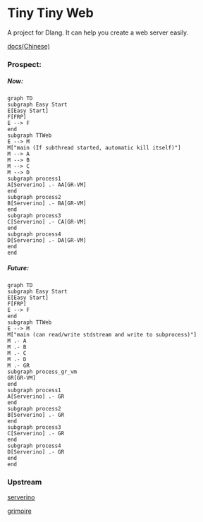 # Tiny Tiny Web
A project for Dlang. It can help you create a web server easily.

[docs(Chinese)](https://duoduo70.github.io/Tiny-Tiny-Web/)


### Prospect:

##### Now:

```mermaid
graph TD
subgraph Easy Start
E[Easy Start]
F[FRP]
E --> F
end
subgraph TTWeb
E --> M
M["main (If subthread started, automatic kill itself)"]
M --> A
M --> B
M --> C
M --> D
subgraph process1
A[Serverino] .- AA[GR-VM]
end
subgraph process2
B[Serverino] .- BA[GR-VM]
end
subgraph process3
C[Serverino] .- CA[GR-VM]
end
subgraph process4
D[Serverino] .- DA[GR-VM]
end
end
```

##### Future:

```mermaid
graph TD
subgraph Easy Start
E[Easy Start]
F[FRP]
E --> F
end
subgraph TTWeb
E --> M
M["main (can read/write stdstream and write to subprocess)"]
M .- A
M .- B
M .- C
M .- D
M .- GR
subgraph process_gr_vm
GR[GR-VM]
end
subgraph process1
A[Serverino] .- GR
end
subgraph process2
B[Serverino] .- GR
end
subgraph process3
C[Serverino] .- GR
end
subgraph process4
D[Serverino] .- GR
end
end
```

### Upstream

[serverino](https://github.com/trikko/serverino)

[grimoire](https://github.com/Enalye/grimoire)